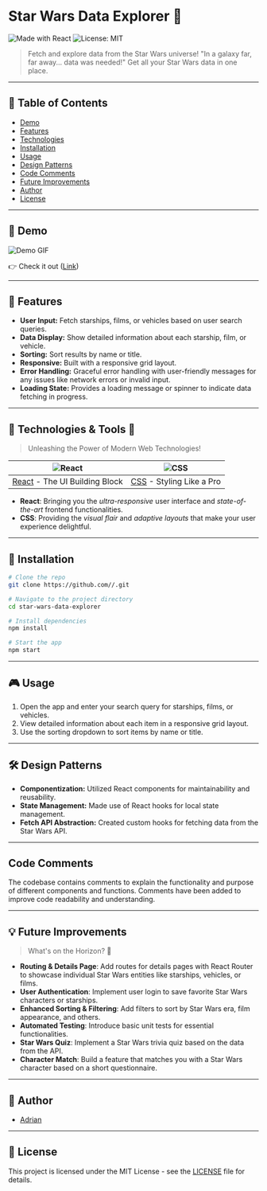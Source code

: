 # Star Wars Data Explorer 🌌

![Made with React](https://img.shields.io/badge/Made%20with-React-blue) ![License: MIT](https://img.shields.io/badge/License-MIT-blue)

> Fetch and explore data from the Star Wars universe!
> "In a galaxy far, far away... data was needed!" Get all your Star Wars data in one place.
---

## 📌 Table of Contents

- [Demo](#demo)
- [Features](#features)
- [Technologies](#technologies)
- [Installation](#installation)
- [Usage](#usage)
- [Design Patterns](#design-patterns)
- [Code Comments](#code-comments)
- [Future Improvements](#future-improvements)
- [Author](#author)
- [License](#license)

---

## 🌟 Demo

![Demo GIF](https://i.imgur.com/your-demo-gif.gif)

👉 Check it out ([Link](https://recordit.co/R6JH9LsWLw))

---

## 🎉 Features

- **User Input:** Fetch starships, films, or vehicles based on user search queries.
- **Data Display:** Show detailed information about each starship, film, or vehicle.
- **Sorting:** Sort results by name or title.
- **Responsive:** Built with a responsive grid layout.
- **Error Handling:** Graceful error handling with user-friendly messages for any issues like network errors or invalid input.
- **Loading State:** Provides a loading message or spinner to indicate data fetching in progress.

---

## 🚀 Technologies & Tools 🔧

> Unleashing the Power of Modern Web Technologies!

<div align="center">

| ![React](https://img.icons8.com/plasticine/100/000000/react.png) | ![CSS](https://img.icons8.com/color/100/000000/css3.png) |
|:---:|:---:|
| [React](https://reactjs.org/) - The UI Building Block | [CSS](https://developer.mozilla.org/en-US/docs/Web/CSS) - Styling Like a Pro |

</div>

- **React**: Bringing you the _ultra-responsive_ user interface and _state-of-the-art_ frontend functionalities.
- **CSS**: Providing the _visual flair_ and _adaptive layouts_ that make your user experience delightful.



---

## 🔨 Installation

```bash
# Clone the repo
git clone https://github.com//.git

# Navigate to the project directory
cd star-wars-data-explorer

# Install dependencies
npm install

# Start the app
npm start
```

---

## 🎮 Usage

1. Open the app and enter your search query for starships, films, or vehicles.
2. View detailed information about each item in a responsive grid layout.
3. Use the sorting dropdown to sort items by name or title.

---

## 🛠 Design Patterns

- **Componentization:** Utilized React components for maintainability and reusability.
- **State Management:** Made use of React hooks for local state management.
- **Fetch API Abstraction:** Created custom hooks for fetching data from the Star Wars API.

---
## Code Comments

The codebase contains comments to explain the functionality and purpose of different components and functions. Comments have been added to improve code readability and understanding.

---

## 💡 Future Improvements

> What's on the Horizon? 🌅

- **Routing & Details Page**: Add routes for details pages with React Router to showcase individual Star Wars entities like starships, vehicles, or films.
- **User Authentication**: Implement user login to save favorite Star Wars characters or starships.
- **Enhanced Sorting & Filtering**: Add filters to sort by Star Wars era, film appearance, and others.
- **Automated Testing**: Introduce basic unit tests for essential functionalities.
- **Star Wars Quiz**: Implement a Star Wars trivia quiz based on the data from the API.
- **Character Match**: Build a feature that matches you with a Star Wars character based on a short questionnaire.

---

## 📝 Author

- [Adrian]([https://github.com/AdrianGeorgeM](https://github.com/AdrianGeorgeM))

---

## 📄 License

This project is licensed under the MIT License - see the [LICENSE](LICENSE) file for details.

```
